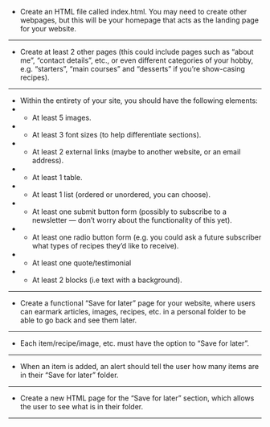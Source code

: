 - Create an HTML file called index.html. You may need to create other
webpages, but this will be your homepage that acts as the landing page
for your website.
---
-  Create at least 2 other pages (this could include pages such as “about me”,
“contact details”, etc., or even different categories of your hobby, e.g.
“starters”, “main courses” and “desserts” if you’re show-casing recipes).
---
-  Within the entirety of your site, you should have the following elements:
- -  At least 5 images.
- -  At least 3 font sizes (to help differentiate sections).
- -  At least 2 external links (maybe to another website, or an email
address).
- -  At least 1 table.
- -  At least 1 list (ordered or unordered, you can choose).
- -  At least one submit button form (possibly to subscribe to a
newsletter — don’t worry about the functionality of this yet).
- -  At least one radio button form (e.g. you could ask a future
subscriber what types of recipes they’d like to receive).
- -  At least one quote/testimonial
- -  At least 2 blocks (i.e text with a background).
---

- Create a functional “Save for later” page for your website, where users
can earmark articles, images, recipes, etc. in a personal folder to be
able to go back and see them later.
---

-  Each item/recipe/image, etc. must have the option to “Save for later”.
---

-  When an item is added, an alert should tell the user how many items
are in their “Save for later” folder.
---

-  Create a new HTML page for the “Save for later” section, which allows
the user to see what is in their folder.
---
